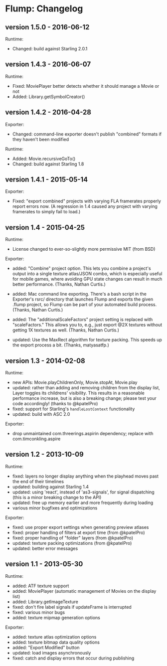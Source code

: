 Flump: Changelog
================

version 1.5.0 - 2016-06-12
--------------------------
Runtime:
- Changed: build against Starling 2.0.1


version 1.4.3 - 2016-06-07
--------------------------
Runtime:
- Fixed: MoviePlayer better detects whether it should manage a Movie or not
- Added: Library.getSymbolCreator()


version 1.4.2 - 2016-04-28
--------------------------
Exporter:
- Changed: command-line exporter doesn't publish "combined" formats if they haven't been modified

Runtime:
- Added: Movie.recursiveGoTo()
- Changed: build against Starling 1.8


version 1.4.1 - 2015-05-14
--------------------------

Exporter:
- Fixed: "export combined" projects with varying FLA framerates properly report errors now. (A regression in 1.4 caused any project with varying framerates to simply fail to load.)


version 1.4 - 2015-04-25
------------------------

Runtime:
- License changed to ever-so-slightly more permissive MIT (from BSD)

Exporter:
- added: "Combine" project option. This lets you combine a project's output into a single texture atlas/JSON combo, which is especially useful for mobile games, where avoiding GPU state changes can result in much better performance. (Thanks, Nathan Curtis.)

- added: Mac command line exporting. There's a bash script in the Exporter's rsrc/ directory that launches Flump and exports the given .flump project, so Flump can be part of your automated build process. (Thanks, Nathan Curtis.)

- added: The "additionalScaleFactors" project setting is replaced with "scaleFactors." This allows you to, e.g., just export @2X textures without getting 1X textures as well. (Thanks, Nathan Curtis.)

- updated: Use the MaxRect algorithm for texture packing. This speeds up the export process a bit. (Thanks, matyasatfp.)


version 1.3 - 2014-02-08
------------------------

Runtime:
- new APIs: Movie.playChildrenOnly, Movie.stopAt, Movie.play
- updated: rather than adding and removing children from the display list, Layer toggles its
    childrens' visibility. This results in a reasonable performance increase, but is also a
    breaking change; please test your code accordingly! (thanks to @kpatelPro)
- fixed: support for Starling's `handleLostContext` functionality
- updated: build with ASC 2.0

Exporter:
- drop unmaintained com.threerings.aspirin dependency; replace with com.timconkling.aspire

version 1.2 - 2013-10-09
------------------------

Runtime:
- fixed: layers no longer display anything when the playhead moves past the end of their timelines
- updated: building against Starling 1.4
- updated: using 'react', instead of 'as3-signals', for signal dispatching (this is a minor breaking change to the API)
- updated: free up memory earlier and more frequently during loading
- various minor bugfixes and optimizations

Exporter:
- fixed: use proper export settings when generating preview atlases
- fixed: proper handling of filters at export time (from @kpatelPro)
- fixed: proper handling of "folder" layers (from @kpatelPro)
- updated: texture packing optimizations (from @kpatelPro)
- updated: better error messages

version 1.1 - 2013-05-30
------------------------

Runtime:
- added: ATF texture support
- added: MoviePlayer (automatic management of Movies on the display list)
- added: Library.getImageTexture
- fixed: don't fire label signals if updateFrame is interrupted
- fixed: various minor bugs
- added: texture mipmap generation options

Exporter:
- added: texture atlas optimization options
- added: texture bitmap data quality options
- added: "Export Modified" button
- updated: load images asynchronously
- fixed: catch and display errors that occur during publishing
